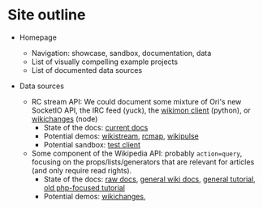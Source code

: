 # Site outline

 - Homepage
 	- Navigation: showcase, sandbox, documentation, data
 	- List of visually compelling example projects
 	- List of documented data sources

 - Data sources
 	- RC stream API: We could document some mixture of Ori's new SocketIO API, the IRC feed (yuck), the [wikimon client](https://github.com/hatnote/wikimon) (python), or [wikichanges](https://github.com/edsu/wikichanges) (node)
 		- State of the docs: [current docs](https://wikitech.wikimedia.org/wiki/RCStream)
 		- Potential demos: [wikistream](http://wikistream.wmflabs.org/), [rcmap](http://rcmap.hatnote.com/#en), [wikipulse](http://wikipulse.herokuapp.com/)
 		- Potential sandbox: [test client](http://alpha.hatnote.com/wikimon-test/index.html)
 	- Some component of the Wikipedia API: probably `action=query`, focusing on the props/lists/generators that are relevant for articles (and only require read rights).
 		- State of the docs: [raw docs](http://en.wikipedia.org/w/api.php), [general wiki docs](https://www.mediawiki.org/wiki/API:Main_page), [general tutorial](https://www.mediawiki.org/wiki/API:Tutorial), [old php-focused tutorial](https://www.ibm.com/developerworks/xml/library/x-phpwikipedia/index.html)
 		- Potential demos: [wikichanges](http://sergionunes.com/p/wikichanges/), 
